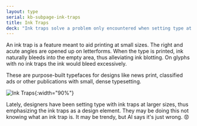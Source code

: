 ```yaml
---
layout: type
serial: kb-subpage-ink-traps
title: Ink Traps
deck: "Ink traps solve a problem only encountered when setting type at small, dense sizes."
---
```


An ink trap is a feature meant to aid printing at small sizes. The right and acute angles are opened up on letterforms. When the type is printed, ink naturally bleeds into the empty area, thus alleviating ink blotting. On glyphs with no ink traps the ink would bleed excessively.

These are purpose-built typefaces for designs like news print, classified ads or other publications with small, dense typesetting.

![Ink Traps]({{site.url}}/svg/kb/ink-traps.svg){:width="90%"}

Lately, designers have been setting type with ink traps at larger sizes, thus emphasizing the ink traps as a design element. They may be doing this not knowing what an ink trap is. It may be trendy, but Al says it's just wrong. 😡
